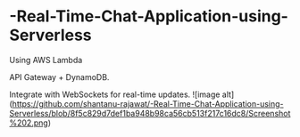 # -Real-Time-Chat-Application-using-Serverless
Using AWS Lambda

API Gateway + DynamoDB.

Integrate with WebSockets for real-time updates.
![image alt] (https://github.com/shantanu-rajawat/-Real-Time-Chat-Application-using-Serverless/blob/8f5c829d7def1ba948b98ca56cb513f217c16dc8/Screenshot%202.png)
